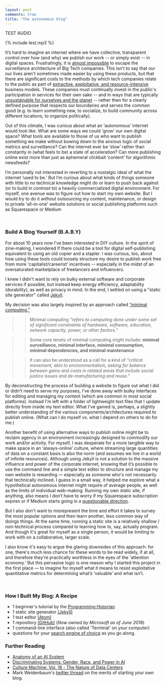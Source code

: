 ```yaml
---
layout: post
comments: true
title: "the autonomous blog"
---
```

TEST AUDIO

{% include test.mp3 %}

It’s hard to imagine an internet where we have collective, transparent control over how (and why) we publish our work -- or simply exist -- in digital spaces. Frustratingly, it is [almost impossible](https://www.theguardian.com/commentisfree/2019/feb/17/almost-impossible-to-function-without-big-five-tech-giants) to escape the surveillance architecture of Big Tech companies. This isn't to say that our our lives aren't sometimes made easier by using these products, but that there are significant costs to the methods by which tech companies relate to the public as part of [extractive, exploitative, and resource-intensive](https://anatomyof.ai/) business models. These companies must continually invest in the public's participation in services for their own sake -- and in ways that are typically [unsustainable for ourselves and the planet](https://www.theguardian.com/commentisfree/2018/jul/17/internet-climate-carbon-footprint-data-centres) -- rather then for a clearly defined purpose that respects our boundaries and serves the common good (e.g. to learn something new, to socialize, to build community across different locations, to organize politically).

Out of this climate, I was curious about what an ‘autonomous’ internet would look like. What are some ways we could 'grow' our own digital space? What tools are available to those of us who want to publish something we make without bowing down to the anxious logic of social metrics and surveillance? Can the internet ever be ‘slow’ rather than constantly in (what feels to be) a state of acceleration? Can more publishing online exist more than just as ephemeral clickbait ‘content’ for algorithmic newsfeeds?

I’m personally not interested in reverting to a nostalgic ideal of what the internet ‘used to be.’ But I’m curious about what kinds of things someone with little to no technical knowledge might do or learn to push back against (or to build in *contrast* to) a heavily commercialized digital environment. For myself, one avenue was to figure out how to start my own website. But I would try to do it *without* outsourcing my content, maintenance, or design to private 'all-in-one' website solutions or social publishing platforms such as Squarespace or Medium

&nbsp;
&nbsp;

### Build A Blog Yourself (B.A.B.Y)

For about 10 years now I’ve been interested in DIY culture. In the spirit of zine-making, I wondered if there could be a tool for digital self-publishing equivalent to using an old copier and a stapler. I was curious, too, about how using these tools could loosely structure my desire to publish work free from more 'capitalist/careerist' incentives -- especially in the midst of an oversaturated marketplace of freelancers and influencers.

I knew I didn't want to rely on bulky external software and corporate services if possible, but instead keep energy efficiency, adaptability (durability), as well as privacy in mind. In the end, I settled on using a "static site generator" called [Jekyll](https://jekyllrb.com/).

My decision was also largely inspired by an approach called  [“minimal computing.”](https://go-dh.github.io/mincomp/about/)
>>Minimal computing *“refers to computing done under some set of significant constraints of hardware, software, education, network capacity, power, or other factors.”*

>>Some core tenets of minimal computing might include: **minimal surveillance, minimal interface, minimal consumption, minimal dependencies, and minimal maintenance**

>>It can also be understood as a call for a kind of *“critical movement, akin to environmentalism, asking for balance between gains and costs in related areas that include social justice issues and de-manufacturing and reuse.”*  

By deconstructing the process of building a website to figure out what I did or didn't need to serve my purposes, I’ve done away with bulky interfaces for editing and managing my content (which are common in most social platforms). Instead I'm left with a folder of lightweight text files that I update directly from inside my text editor. What I've gained is, perhaps, a slightly better understanding of the various components/architectures required to publish online. (What can I do myself vs. what I depend on others to do for me.)

Another benefit of using alternative ways to publish online might be to reclaim agency in an environment increasingly designed to commodify our work and/or activity. For myself, I was desperate for a more tangible way to make space in an ‘always-online’ culture, where streaming large quantities of data on a constant basis is also the norm (and assumes we live in a world of infinite resources). Although using Jekyll is not a solution to the massive influence and power of the corporate internet, knowing that it’s possible to use the command line and a simple text editor to structure and manage my own website is rewarding — especially as someone who's not necessarily that technically inclined. I guess in a small way, it helped me explore what a hypothetical autonomous internet might require of average people, as well as the limits of individual web-making. Running my own static site, if anything, also means I don’t have to worry if my Squarespace subscription expires or if Medium starts going in a [questionable direction](http://studyhall.xyz/blog/2018/6/12/mediums-mess-the-rise-and-fall-of-the-site-that-was-supposed-to-save-journalism).

But I also don't want to misrepresent the time and effort it takes to survey the most popular options and then learn another, less common way of doings things. At the same time, running a static site is a relatively shallow / non-technical process compared to learning how to, say, actually program. And though it's great for myself as a single person, it would be limiting to work with on a collaborative, larger scale.

I also know it's easy to argue the glaring downsides of this approach: for one, there's much less chance for these words to be read widely, if at all, and therefore they're practically worthless in the eyes of the 'attention economy.' But this pervasive logic is one reason why I started this project in the first place — to imagine for myself what it means to resist exploitative quantitative metrics for determining what’s ‘valuable’ and what isn’t.

&nbsp;

### How I Built My Blog: A Recipe

* 1 beginner's tutorial by the [Programming Historian](https://programminghistorian.org/en/lessons/building-static-sites-with-jekyll-github-pages)
* 1 static site generator [(Jekyll)](https://jekyllrb.com/)
* 1 text editor [(Atom)](https://atom.io/)
* 1 repository [(GitHub)](https://github.com/) (*Now owned by Microsoft as of June 2018*)
* 1 command-line interface (also called 'Terminal' on your computer)
* questions for your [search engine of choice](https://duckduckgo.com) as you go along.

### Further Reading

* [Anatomy of an AI System](https://anatomyof.ai/)
* [Discriminating Systems: Gender, Race, and Power in AI](https://ainowinstitute.org/discriminatingsystems.pdf)
* [Culture Machine: Vol. 18 - The Nature of Data Centers](http://culturemachine.net/vol-18-the-nature-of-data-centers/)
* Mark Weidenbaum's [twitter thread](https://twitter.com/disquiet/status/1139208677477347334) on the merits of starting your own blog.





&nbsp;
&nbsp;

